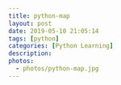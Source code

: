 ```yaml
---
title: python-map
layout: post
date: 2019-05-10 21:05:14
tags: [python]
categories: [Python Learning]
description: 
photos: 
  - photos/python-map.jpg
---
```

